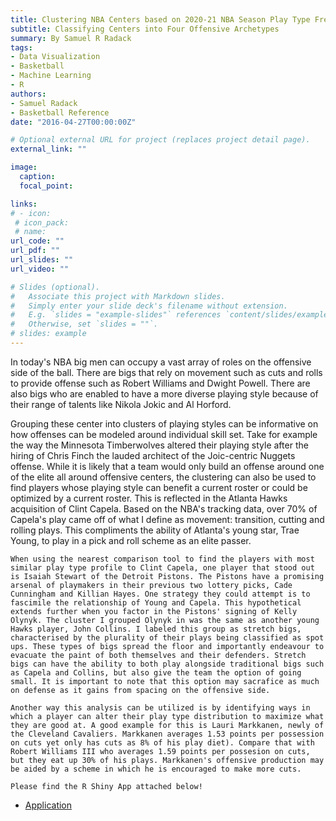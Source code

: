 ```yaml
---
title: Clustering NBA Centers based on 2020-21 NBA Season Play Type Frequencies
subtitle: Classifying Centers into Four Offensive Archetypes
summary: By Samuel R Radack
tags:
- Data Visualization
- Basketball
- Machine Learning
- R
authors:
- Samuel Radack
- Basketball Reference
date: "2016-04-27T00:00:00Z"

# Optional external URL for project (replaces project detail page).
external_link: ""

image:
  caption: 
  focal_point: 

links:
# - icon: 
 # icon_pack:
 # name: 
url_code: ""
url_pdf: ""
url_slides: ""
url_video: ""

# Slides (optional).
#   Associate this project with Markdown slides.
#   Simply enter your slide deck's filename without extension.
#   E.g. `slides = "example-slides"` references `content/slides/example-slides.md`.
#   Otherwise, set `slides = ""`.
# slides: example
---
```

  In today's NBA big men can occupy a vast array of roles on the offensive side of the ball. There are bigs that rely on movement such as cuts and rolls to provide offense such as Robert Williams and Dwight Powell. There are also bigs who are enabled to have a more diverse playing style because of their range of talents like Nikola Jokic and Al Horford. 
  
  Grouping these center into clusters of playing styles can be informative on how offenses can be modeled around individual skill set. Take for example the way the Minnesota Timberwolves altered their playing style after the hiring of Chris Finch the lauded architect of the Joic-centric Nuggets offense. While it is likely that a team would only build an offense around one of the elite all around offensive centers, the clustering can also be used to find players whose playing style can benefit a current roster or could be optimized by a current roster. This is reflected in the Atlanta Hawks acquisition of Clint Capela. Based on the NBA's tracking data, over 70%  of Capela's play came off of what I define as movement: transition, cutting and rolling plays. This compliments the ability of Atlanta's young star, Trae Young, to play in a pick and roll scheme as an elite passer.
  
    When using the nearest comparison tool to find the players with most similar play type profile to Clint Capela, one player that stood out is Isaiah Stewart of the Detroit Pistons. The Pistons have a promising arsenal of playmakers in their previous two lottery picks, Cade Cunningham and Killian Hayes. One strategy they could attempt is to fascimile the relationship of Young and Capela. This hypothetical extends further when you factor in the Pistons' signing of Kelly Olynyk. The cluster I grouped Olynyk in was the same as another young Hawks player, John Collins. I labeled this group as stretch bigs, characterised by the plurality of their plays being classified as spot ups. These types of bigs spread the floor and importantly endeavour to evacuate the paint of both themselves and their defenders. Stretch bigs can have the ability to both play alongside traditional bigs such as Capela and Collins, but also give the team the option of going small. It is important to note that this option may sacrafice as much on defense as it gains from spacing on the offensive side.
    
    Another way this analysis can be utilized is by identifying ways in which a player can alter their play type distribution to maximize what they are good at. A good example for this is Lauri Markkanen, newly of the Cleveland Cavaliers. Markkanen averages 1.53 points per possession on cuts yet only has cuts as 8% of his play diet). Compare that with Robert Williams III who averages 1.59 points per possesion on cuts, but they eat up 30% of his plays. Markkanen's offensive production may be aided by a scheme in which he is encouraged to make more cuts.
    
    Please find the R Shiny App attached below!


* [Application](https://samuelradack.shinyapps.io/Center_Clustering/)

